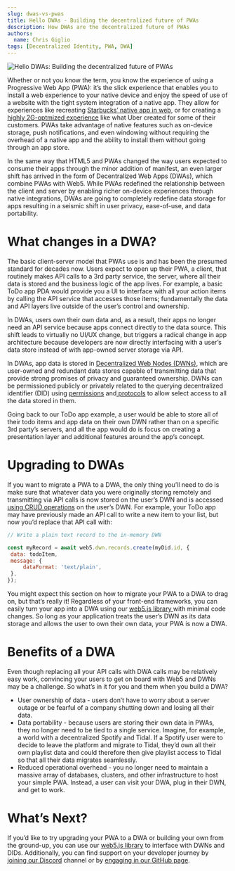 ```yaml
---
slug: dwas-vs-pwas
title: Hello DWAs - Building the decentralized future of PWAs
description: How DWAs are the decentralized future of PWAs
authors:
  name: Chris Giglio
tags: [Decentralized Identity, PWA, DWA]
---
```


<head>
  <meta property="og:title" content="Hello DWAs: Building the decentralized future of PWAs" />
  <meta property="og:type" content="website" />
  <meta property="og:url" content='https://developer.tbd.website/blog/2023-05-23-dwas-vs-pwas' />
  <meta name="og:description" content="How DWAs are the decentralized future of PWAs" />
  <meta property="og:image" content="https://developer.tbd.website/assets/images/dwas-vs-pwas-478cc48cbfc1dd8176dc0c98cafcf16f.png" /> 

  <meta name="twitter:card" content="summary_large_image" />
  <meta property="twitter:domain" content="developer.tbd.website" />
  <meta name="twitter:site" content="@tbdevs" />
  <meta name="twitter:title" content="Hello DWAs: Building the decentralized future of PWAs" />
  <meta property="twitter:url" content='https://developer.tbd.website/blog/2023-05-23-dwas-vs-pwas' /> 
  <meta name="twitter:description" content="How DWAs are the decentralized future of PWAs" />
  <meta name="twitter:image" content="https://developer.tbd.website/assets/images/dwas-vs-pwas-478cc48cbfc1dd8176dc0c98cafcf16f.png" />

  <link rel="apple-touch-icon" href="https://developer.tbd.website/img/tbd-fav-icon-main.png" />
</head>

![Hello DWAs: Building the decentralized future of PWAs](/img/dwas-vs-pwas.png)

Whether or not you know the term, you know the experience of using a Progressive Web App (PWA): it’s the slick experience that enables you to install a web experience to your native device and enjoy the speed of use of a website with the tight system integration of a native app. They allow for experiences like recreating [Starbucks’ native app in web](https://app.starbucks.com/), or for creating a [highly 2G-optmized experience](https://www.tigren.com/blog/uber-pwa) like what Uber created for some of their customers. PWAs take advantage of native features such as on-device storage, push notifications, and even windowing without requiring the overhead of a native app and the ability to install them without going through an app store. 

In the same way that HTML5 and PWAs changed the way users expected to consume their apps through the minor addition of manifest, an even larger shift has arrived in the form of Decentralized Web Apps (DWAs), which combine PWAs with Web5. While PWAs redefined the relationship between the client and server by enabling richer on-device experiences through native integrations, DWAs are going to completely redefine data storage for apps resulting in a seismic shift in user privacy, ease-of-use, and data portability.

<!--truncate-->


# What changes in a DWA?

The basic client-server model that PWAs use is and has been the presumed standard for decades now. Users expect to open up their PWA, a client, that routinely makes API calls to a 3rd party service, the server, where all their data is stored and the business logic of the app lives. For example, a basic ToDo app PDA would provide you a UI to interface with all your action items by calling the API service that accesses those items; fundamentally the data and API layers live outside of the user’s control and ownership.

In DWAs, users own their own data and, as a result, their apps no longer need an API service because apps connect directly to the data source. This shift leads to virtually no UI/UX change, but triggers a radical change in app architecture because developers are now directly interfacing with a user’s data store instead of with app-owned server storage via API. 

In DWAs, app data is stored in [Decentralized Web Nodes (DWNs)](/docs/web5/decentralized-web-nodes/what-are-dwns), which are user-owned and redundant data stores capable of transmitting data that provide strong promises of privacy and guaranteed ownership. DWNs can be permissioned publicly or privately related to the querying decentralized identifier (DID) using [permissions](/docs/web5/decentralized-web-nodes/what-are-dwns) and[ protocols](/docs/web5/decentralized-web-nodes/protocols) to allow select access to all the data stored in them. 

Going back to our ToDo app example, a user would be able to store all of their todo items and app data on their own DWN rather than on a specific 3rd party’s servers, and all the app would do is focus on creating a presentation layer and additional features around the app’s concept. 


# Upgrading to DWAs


If you want to migrate a PWA to a DWA, the only thing you’ll need to do is make sure that whatever data you were originally storing remotely and transmitting via API calls is now stored on the user’s DWN and is accessed [using CRUD operations](/docs/web5/decentralized-web-nodes/write-to-dwn) on the user’s DWN. For example, your ToDo app may have previously made an API call to write a new item to your list, but now you’d replace that API call with:


```js
// Write a plain text record to the in-memory DWN

const myRecord = await web5.dwn.records.create(myDid.id, {
 data: todoItem,
 message: {
     dataFormat: 'text/plain',
 },
});
```

You might expect this section on how to migrate your PWA to a DWA to drag on, but that’s really it! Regardless of your front-end frameworks, you can easily turn your app into a DWA using our [web5.js library ](/docs/web5/)with minimal code changes. So long as your application treats the user’s DWN as its data storage and allows the user to own their own data, your PWA is now a DWA.


# Benefits of a DWA

Even though replacing all your API calls with DWA calls may be relatively easy work, convincing your users to get on board with Web5 and DWNs may be a challenge. So what’s in it for you and them when you build a DWA?

* User ownership of data - users don’t have to worry about a server outage or be fearful of a company shutting down and losing all their data.
* Data portability - because users are storing their own data in PWAs, they no longer need to be tied to a single service. Imagine, for example, a world with a decentralized Spotify and Tidal. If a Spotify user were to decide to leave the platform and migrate to Tidal, they’d own all their own playlist data and could therefore then give playlist access to Tidal so that all their data migrates seamlessly. 
* Reduced operational overhead - you no longer need to maintain a massive array of databases, clusters, and other infrastructure to host your simple PWA. Instead, a user can visit your DWA, plug in their DWN, and get to work.


# What’s Next?

If you’d like to try upgrading your PWA to a DWA or building your own from the ground-up, you can use our [web5.js library](/docs/web5/) to interface with DWNs and DIDs. Additionally, you can find support on your developer journey by [joining our Discord](https://discord.gg/tbd) channel or by [engaging in our GitHub page](https://github.com/TBD54566975/web5-js).
